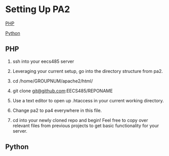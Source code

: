 # Setting Up PA2

[PHP](#PHP)

[Python](#python)

## PHP

1) ssh into your eecs485 server

2) Leveraging your current setup, go into the directory structure from pa2.

3) cd /home/GROUPNUM/apache2/html/

4) git clone git@github.com:EECS485/REPONAME

5) Use a text editor to open up .htaccess in your current working directory.

6) Change pa2 to pa4 everywhere in this file.

7) cd into your newly cloned repo and begin! Feel free to copy over relevant files from previous projects to get basic functionality for your server.

## Python
